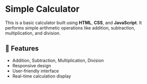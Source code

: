 # Simple Calculator

This is a basic calculator built using **HTML**, **CSS**, and **JavaScript**. It performs simple arithmetic operations like addition, subtraction, multiplication, and division.

## 🔧 Features

- Addition, Subtraction, Multiplication, Division
- Responsive design
- User-friendly interface
- Real-time calculation display
